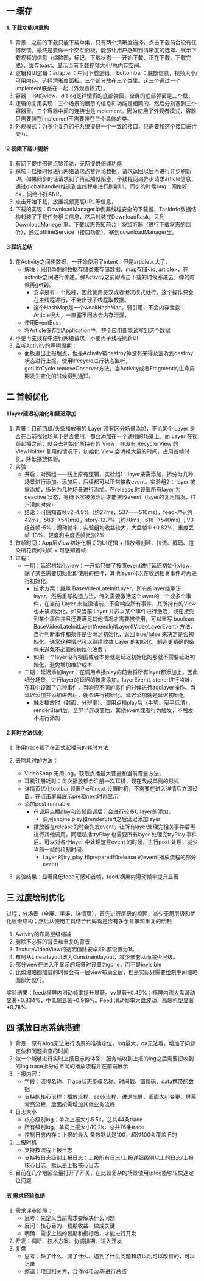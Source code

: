## 一 缓存
#### 1. 下载功能UI重构
1. 背景：之前的下载只能下载单集，只有两个清晰度选择，点击下载前台没有任何反馈。最终是要做一个交互面板，能够让用户感知到清晰度的选择、展示下载视频的信息（缩略图，标记，下载状态——开始下载、正在下载、下载完成）、缓存toast、显示当前下载视频大小/总内存空间。
2. 逻辑和UI逻辑：adapter：中间下载逻辑。 bottombar：底部信息，视频大小/可用内存。选择清晰度面板。三个部分放在三个类里。这三个通过一个implement联系在一起（外观者模式）。
3. 容器：list的view、dialog是详情页的底部弹窗，全屏的底部弹窗是三个框，
4. 逻辑的复用实现：三个场景的展示的信息和功能是相同的，然后分别塞到三个容器里。三个容器中间的连接也是implement。因为使用了外观者模式，容器只需要装在implement不需要装在三个具体的类。
5. 外观模式：为多个复杂的子系统提供一个一致的接口，只需要和这个接口进行交互。

#### 2 视频下载UI更新
1. 有网下提供倍速点赞评论，无网提供倍速功能  
2. 踩坑：启播时候进行网络请求点赞评论数据，请求返回以后再进行异步刷新UI。如果同步的话请求到了再起播就阻塞，子线程网络异步请求article信息，通过globalhandler推送到主线程中进行刷新UI。同步的时候bug：网络好ok，网络不好ANR。
3. 点击开始下载，放置视频宽高URL等信息，
4. 下载的实现：DownloadManager单例非线程安全的下载器，TaskInfo数据结构封装了下载任务相关信息，然后封装成DownloadRask，丢到DownloadManeger里。下载状态告知前台：将监听器（进行下载状态的监听），通过offlineService（接口功能），塞到downloadManager里。

#### 3 踩坑总结
1. 在Activity之间传数据，一开始使用了intent，但是article太大了，
   * 解决：采用单例的数据存储类来存储数据，map存储<id, article>，在activity之间进行传递。弹Activity之前即点击下载的时候塞进去。弹的时候再get到。
     * 安卓是有一个线程，因此使用恶汉或者懒汉模式就行。这个操作只会在主线程进行，不会出现子线程取数据。
     * 这个HashMap是一个weakHashMap，弱引用，不会内存泄露：Article很大，一直塞不回收会内存泄漏，   
   * 使用EventBus， 
   * 将Article保存到Application中，整个应用都能读写到这个数据
2. 不要再主线程中进行网络请求，不要再子线程刷新UI
3. 监听Activity的声明周期：
   * 面板退出上报埋点，但是Activity被destroy掉没有来得及监听到destroy状态进行上报。使用lifecycle进行状态监听，getLifrCycle.removeObserver方法。当Activity或者Fragment的生命周期发生变化的时候得到通知。

## 二 首帧优化
#### 1 layer延迟初始化和延迟添加
1. 背景：目前西瓜/头条播放器的 Layer 没有区分场景添加，不论某个 Layer 是否在当前视频场景下是否使用，都会添加在一个通用的场景上。而 Layer 在视频起播之前，就会去初始化所持有的 View，在没有 RecyclerView 的 ViewHolder 复用的情况下，初始化 View 会消耗大量的时间，占用首帧时长，降低播放体验。
2. 实验
   * 开启：对照组——线上原有逻辑，实验组1：layer按需添加，拆分为几种场景进行添加。添加后，后续都可以正常接收event。实验组2： layer 按需添加，拆分为几种场景进行添加。在release 时设置所有layer 为deactive 状态，等待下次被激活后才能接收event（layer的复用情况，往下滑的时候）
   * 结论：可感知首帧v2-4.9%（约27ms，537——510ms），feed-7%(约42ms，583-->541ms），story-12.7%（约78ms，618-->540ms）; V3组首帧-5%；滑动帧率：实验组均收益较大，大盘帧率+0.82%，重度丢帧-13%，轻度和中度丢帧微涨2%
3. 首帧时间：App层View初始化相关的UI逻辑 + 播放器创建、拉流、解码、渲染所花费的时间 = 可感知首帧
4. 过程：
   * 一期：延迟初始化view：一开始只做了按照event进行延迟初始化view，除了某些需要初始化即使用的控件，其他layer可以在收到相关事件时再进行初始化。
     * 技术方案：继承 BaseVideoLateInitLayer，所有的layer继承该layer，然后重写构造方法，传入需要激活这个layer的一个或多个事件，在当前 Layer 未被激活前，不会响应所有事件，其所持有的View也未被初始化，如果当前 Layer 并非以某个事件进行激活，或在接受到某个事件并且还要满足其他情况才需要被使用，可以重写 boolean BaseVideoLateInitLayer#needInitLayer(IVideoLayerEvent)  方法，自行判断事件和条件是否满足初始化，返回 true/false 来决定是否初始化。通常这种情况可以继续收敛 Layer 的初始化，制造更精确的条件来避免不必要的初始化浪费；
     * 如果一个layer没有视图或者本身就是延迟初始化的那就不需要延迟初始化，避免增加维护成本
   * 二期：延迟添加layer：在调用点播play的前会将所有layer都添加上，因此细分场景，进行layer的延迟的按需添加。layerEventListener进行监听，在其中设置了几种事件，当响应不同的事件的时候进行addlayer操作。当延迟添加并添加进去后，就会进行初始化，延迟添加就是延迟初始化
     * 触发播放时（封面、分辨率）、调用点播play后（手势、窄平低清），renderStart后，全屏半屏改变后，其他event或者行为触发，不触发不进行添加

#### 2 耗时方法优化
1. 使用trace看了在正式起播前的耗时方法
2. 去除耗时的方法：  
   * VideoShop 无用Log，获取点播最大音量和当前音量方法。
   * 耳机注册耗时：每次播放都会注册一次耳机，现在改成单例的形式
   * 详情页优化toolbar 设置Pre和next 设置时机，不需要在进入详情后立即设置。在点击屏幕展示pre和next时再显示
   * 添加post runnable
     * 在调用点播play和首帧回调后，会进行较多UIlayer的添加。
       * 调用engine play和renderStart之后延迟添加layer
     * 播放器在release的时会先发event，让所有layer处理完相关事件后再进行其他调用，同理起播tryPlay 也需要所有layer 处理完tryPlay 事件后。可以对各个layer 中处理这些event 的时候，进行post 处理，减少当前一帧的绘制时间。
       * Layer 的try_play 和prepared和release 的event(播放流程的部分event)
     
3. 实验结果：显著降低feed可感知首帧，feed/横屏内滑动帧率提升显著

## 三 过度绘制优化
过程：分场景（全屏、半屏、详情页），首先进行层级的梳理，减少无用层级和优化层级结构；然后从使用工具结合代码看是否有多余背景和重复的绘制
1. Avtivity的布局层级缩减
2. 删除不必要的背景和重复的背景
3. TextureVideoView的透明值除安卓8外都设置为1f。
4. 布局从Linearlayout改为Constraintlayout，减少嵌套从而减少层级。
5. 部分view在进入不显示的场景时设置为gone，而不是invisible
6. 比如缩略图加载的时候会有一层view布满全层，但是实际只需要绘制中间缩略图部分就行。

实验结果：feed/横屏内滑动帧率提升显著。vv显著+0.49%；横屏内流大盘滑动显著+0.834%，中低端显著+0.919%。Feed 滑动帧率大盘波动，高端机型显著+0.78%.

## 四 播放日志系统搭建
1. 背景：原有Alog无法进行场景的准确定位，log量大，qa无法看，增加了问题定位和问题排查的时间
2. 做一个能够进行实时上报日志的体系，服务端收到上报的log之后需要把收到的log trace拆分成不同的播放流程并在前端展示
3. 上报内容：
   * 字段：流程名称、Trace状态步骤名称、时间戳、错误码、data携带的数据
   * 支持的核心流程：播放流程、seek流程、进退全屏、画面大小变更、屏幕常亮流程，后面按需增加其他业务流程
4. 日志大小
   * 核心级别log：单次上报大小5.5k，总共44条trace
   * 所有级别log，单词上报大小10.2k，总共76条trace
   * 控制日志内存：上报的最大 条数默认是100，超过100会覆盖旧的
5. 上报时机
   * 支持按流程上报日志
   * 支持按日志级别上报日志：上报所有日志/上报详细级别以上的日志/上报核心日志，默认是上报核心日志
6. 目前在几个地区全量打开了开关，在比较复杂的场景使用该log能够较快速定位问题

#### 五 需求经验总结
1. 需求评审阶段：
   * 思考：先定义当前需求要解决什么问题
   * 反问：核心目的、预期收益、做成关键
   * 明确：需求上线的预期和指标后，才能进行开发
2. 开发：调研、技术方案、协调排期、进入开发
3. 复盘
   * 思考：缺了什么、漏了什么、遇到了什么问题和坑以后可以改善的，可以记录
   * 邀请：项目相关方，合作rd和qa等进行总结
